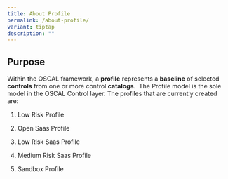 ```yaml
---
title: About Profile
permalink: /about-profile/
variant: tiptap
description: ""
---
```

<h2>Purpose</h2>
<p>Within the OSCAL framework, a <strong>profile</strong> represents a <strong>baseline</strong> of
selected <strong>controls</strong> from one or more control <strong>catalogs</strong>.&nbsp;
The Profile model is the sole model in the OSCAL Control layer. The profiles
that are currently created are:</p>
<ol data-tight="true" class="tight">
<li>
<p>Low Risk Profile</p>
</li>
<li>
<p>Open Saas Profile</p>
</li>
<li>
<p>Low Risk Saas Profile</p>
</li>
<li>
<p>Medium Risk Saas Profile</p>
</li>
<li>
<p>Sandbox Profile</p>
</li>
</ol>
<p></p>